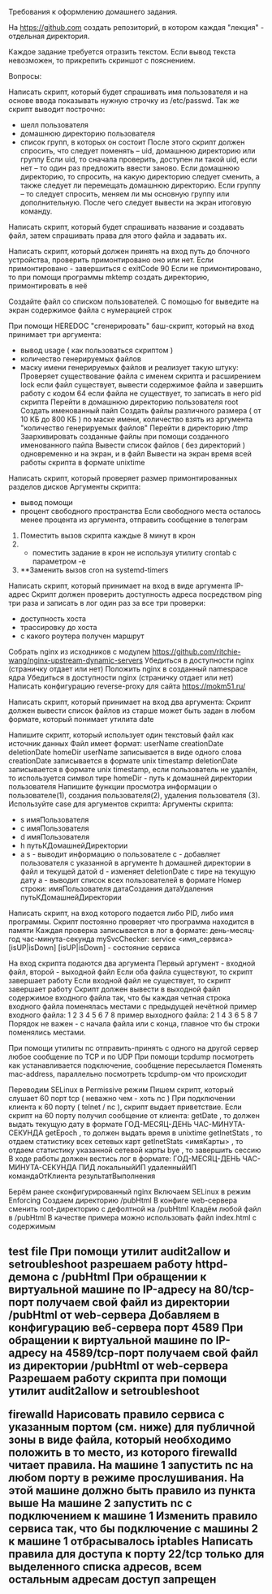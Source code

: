 Требования к оформлению домашнего задания.

На https://github.com создать репозиторий, в котором каждая "лекция" - отдельная директория.

Каждое задание требуется отразить текстом.
Если вывод текста невозможен, то прикрепить скриншот с пояснением.

Вопросы:



Написать скрипт, который будет спрашивать имя пользователя и на основе ввода показывать нужную строчку из /etc/passwd.
Так же скрипт выводит построчно:
- шелл пользователя
- домашнюю директорию пользователя
- список групп, в которых он состоит
После этого скрипт должен спросить, что следует поменять – uid, домашнюю директорию или группу
Если uid, то сначала проверить, доступен ли такой uid, если нет – то один раз предложить ввести заново.
Если домашнюю директорию, то спросить, на какую директорию следует сменить, а также следует ли перемещать домашнюю директорию.
Если группу – то следует спросить, меняем ли мы основную группу или дополнительную.
После чего следует вывести на экран итоговую команду.



Написать скрипт, который будет спрашивать название и создавать файл, затем спрашивать права для этого файла и задавать их.



Написать скрипт, который должен принять на вход путь до блочного устройства, проверить примонтировано оно или нет.
Если примонтировано - завершиться с exitCode 90
Если не примонтировано, то при помощи программы mktemp создать директорию, примонтировать в неё



Создайте файл со списком пользователей. С помощью for выведите на экран содержимое файла с нумерацией строк



При помощи HEREDOC "сгенерировать" баш-скрипт, который на вход принимает три аргумента:
- вывод usage ( как пользоваться скриптом )
- количество генерируемых файлов
- маску имени генерируемых файлов
и реализует такую штуку:
Проверяет существование файла с именем скрипта и расширением lock
если файл существует, вывести содержимое файла и завершить работу с кодом 64
если файла не существует, то записать в него pid скрипта
Перейти в домашнюю директорию пользователя root
Создать именованный пайп
Создать файлы различного размера ( от 10 КБ до 800 КБ ) по маске имени, количество взять из аргумента "количество генерируемых файлов"
Перейти в директорию /tmp
Заархивировать созданные файлы при помощи созданного именованного пайпа
Вывести список файлов ( без директорий ) одновременно и на экран, и в файл
Вывести на экран время всей работы скрипта в формате unixtime



Написать скрипт, который проверяет размер примонтированных разделов дисков
Аргументы скрипта:
- вывод помощи
- процент свободного пространства
Если свободного места осталось менее процента из аргумента, отправить сообщение в телеграм
1. Поместить вызов скрипта каждые 8 минут в крон
2. * поместить задание в крон не используя утилиту crontab с параметром -e
3. **Заменить вызов cron на systemd-timers



Написать скрипт, который принимает на вход в виде аргумента IP-адрес
Скрипт должен проверить доступность адреса посредством ping три раза и записать в лог один раз за все три проверки:
- доступность хоста
- трассировку до хоста
- с какого роутера получен маршрут



Собрать nginx из исходников с модулем https://github.com/ritchie-wang/nginx-upstream-dynamic-servers
Убедиться в доступности nginx (страничку отдает или нет)
Положить nginx в созданный namespace ядра
Убедиться в доступности nginx (страничку отдает или нет)
Написать конфигурацию reverse-proxy для сайта https://mokm51.ru/



Написать скрипт, который принимает на вход два аргумента: <path> <time>
Скрипт должен вывести список файлов из <path> старше <time>
 может быть задан в любом формате, который понимает утилита date



Напишите скрипт, который использует один текстовый файл как источник данных
Файл имеет формат:
userName creationDate deletionDate homeDir
userName записывается в виде одного слова
creationDate записывается в формате unix timestamp
deletionDate записывается в формате unix timestamp, если пользователь не удалён, то используется символ тире
homeDir - путь к домашней директории пользователя
Напишите функции просмотра информации о пользователе(1), создания пользователя(2), удаления пользователя (3). Используйте case для аргументов скрипта:
Аргументы скрипта:
- s имяПользователя
- c имяПользователя
- d имяПользователя
- h путьКДомашнейДиректории
- a
s - выводит информацию о пользователе
c - добавляет пользователя с указанной в аргументе h домашней директории в файл и текущей датой
d - изменяет deletionDate с тире на текущую дату
a - выводит список всех пользователей в формате
Номер строки: имяПользователя датаСоздания датаУдаления путьКДомашнейДиректории



Написать скрипт, на вход которого подается либо PID, либо имя программы.
Скрипт постоянно проверяет что программа находится в памяти
Каждая проверка записывается в лог в формате:
день-месяц-год час-минута-секунда mySvcChecker: service <имя_сервиса> [isUP|isDown]
[isUP|isDown] - состояние сервиса



На вход скрипта подаются два аргумента
Первый аргумент - входной файл, второй - выходной файл
Если оба файла существуют, то скрипт завершает работу
Если входной файл не существует, то скрипт завершает работу
Скрипт должен вывести в выходной файл содержимое входного файла так, что бы каждая четная строка входного файла поменялась местами с предыдущей нечётной
пример входного файла:
1
2
3
4
5
6
7
8
пример выходного файла:
2
1
4
3
6
5
8
7
Порядок не важен - с начала файла или с конца, главное что бы строки поменялись местами.



При помощи утилиты nc отправить-принять с одного на другой сервер любое сообщение по TCP и по UDP
При помощи tcpdump посмотреть как устанавливается подключение, сообщение пересылается
Поменять mac-address, параллельно посмотреть tcpdump-ом что происходит



Переводим SELinux в Permissive режим
Пишем скрипт, который слушает 60 порт tcp ( неважно чем - хоть nc )
При подключении клиента к 60 порту ( telnet / nc ), скрипт выдает приветствие.
Если скрипт на 60 порту получил сообщение от клиента:
getDate
, то должен выдать текущую дату в формате ГОД-МЕСЯЦ-ДЕНЬ ЧАС-МИНУТА-СЕКУНДА
getEpoch
, то должен выдать время в unixtime
getInetStats
, то отдаем статистику всех сетевых карт
getInetStats <имяКарты>
, то отдаем статистику указанной сетевой карты
bye
, то завершить сессию
В ходе работы должен вестись лог в формате:
ГОД-МЕСЯЦ-ДЕНЬ ЧАС-МИНУТА-СЕКУНДА ПИД локальныйИП удаленныйИП командаОтКлиента результатВыполнения



Берём ранее сконфигурированный nginx
Включаем SELinux в режим Enforcing
Создаем директорию
/pubHtml
В конфиге web-сервера сменить root-директорию с дефолтной на /pubHtml
Кладём любой файл в /pubHtml
В качестве примера можно использовать файл index.html с содержимым
<html><body><h2>test file
При помощи утилит audit2allow и setroubleshoot разрешаем работу httpd-демона с /pubHtml
При обращении к виртуальной машине по IP-адресу на 80/tcp-порт получаем свой файл из директории /pubHtml от web-сервера
Добавляем в конфигурацию веб-сервера порт 4589
При обращении к виртуальной машине по IP-адресу на 4589/tcp-порт получаем свой файл из директории /pubHtml от web-сервера
Разрешаем работу скрипта при помощи утилит audit2allow и setroubleshoot



firewalld
Нарисовать правило сервиса с указанным портом (см. ниже) для публичной зоны в виде файла, который необходимо положить в то место, из которого firewalld читает правила.
На машине 1 запустить nc на любом порту в режиме прослушивания. На этой машине должно быть правило из пункта выше
На машине 2 запустить nc с подключением к машине 1
Изменить правило сервиса так, что бы подключение с машины 2 к машине 1 отбрасывалось
iptables
Написать правила для доступа к порту 22/tcp только для выделенного списка адресов, всем остальным адресам доступ запрещен
